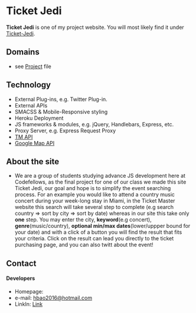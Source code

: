 Ticket Jedi
======
**Ticket Jedi** is one of my project website. You will most likely find it under [Ticket-Jedi](http://ticket-jedi.herokuapp.com/).

## Domains
* see [Project](https://github.com/han8909227/Ticket-Jedi) file

## Technology
* External Plug-ins, e.g. Twitter Plug-in.
* External APIs
* SMACSS & Mobile-Responsive styling
* Heroku Deployment 
* JS frameworks & modules, e.g. jQuery, Handlebars, Express, etc.
* Proxy Server, e.g. Express Request Proxy
* [TM API](https://developer.ticketmaster.com/products-and-docs/)
* [Google Map API](https://developers.google.com/maps/)

## About the site
* We are a group of students studying advance JS development here at Codefellows, as the final project for one of our class we made this site Ticket Jedi, our goal and hope is to simplify the event searching process. For an example you would like to attend a country music concert during your week-long stay in Miami, in the Ticket Master website this search will take several step to complete (e.g search country => sort by city => sort by date) whereas in our site this take only <b>one</b> step. You may enter the city, <b>keyword</b>(e.g concert), <b>genre</b>(music/country), <b>optional min/max dates</b>(lower/uppper bound for your date) and with a click of a button you will find the result that fits your criteria. Click on the result can lead you directly to the ticket purchasing page, and you can also twitt about the event!


## Contact
#### Developers
* Homepage: 
* e-mail: hbao2016@hotmail.com
* LinkIn: [Link](https://www.linkedin.com/in/hbao2016/)

